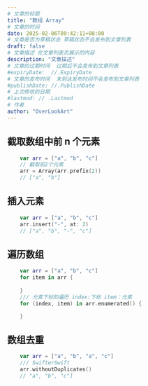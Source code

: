 ```yaml
---
# 文章的标题
title: "数组 Array"
# 文章的时间
date: 2025-02-06T09:42:11+08:00
# 文章是否为草稿状态 草稿状态不会发布到文章列表
draft: false
# 文章描述 在文章列表页展示的内容
description: "文章描述"
# 文章的过期时间  过期后不会发布到文章列表
#expiryDate:  //.ExpiryDate
# 文章的发布时间  未到达发布时间不会发布到文章列表
#publishDate: //.PublishDate
# 上次修改的日期
#lastmod: // .Lastmod
# 作者
author: "OverLookArt"
---
```


## 截取数组中前 n 个元素  

``` Swift
    var arr = ["a", "b", "c"]
    // 截取前2个元素
    arr = Array(arr.prefix(2))
    // ["a", "b"]
```

## 插入元素  

``` Swift
    var arr = ["a", "b", "c"]
    arr.insert("-", at: 2)
    // ["a", "b", "-", "c"]
```

## 遍历数组  

``` Swift
    var arr = ["a", "b", "c"]
    for item in arr {
    
    }
    /// 元素下标的遍历 index:下标 item：元素
    for (index, item) in arr.enumerated() {

    }
```

## 数组去重  

``` Swift
    var arr = ["a", "b", "a", "c"]
    /// SwifterSwift
    arr.withoutDuplicates()
    // "a", "b", "c"]
```